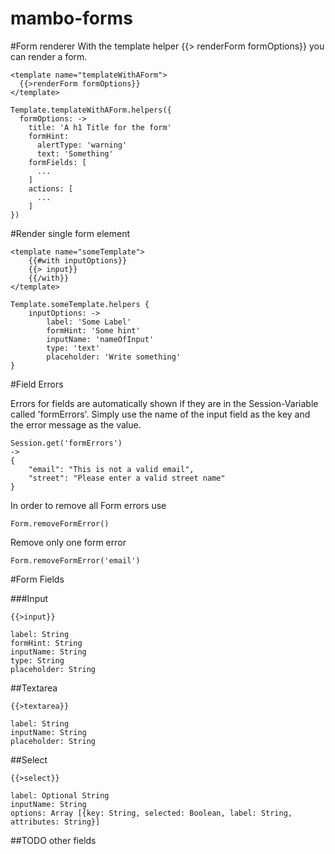 mambo-forms
===========

#Form renderer
With the template helper {{> renderForm formOptions}} you can render a form.

    <template name="templateWithAForm">
      {{>renderForm formOptions}}
    </template>
    
    Template.templateWithAForm.helpers({
      formOptions: ->
        title: 'A h1 Title for the form'
        formHint:
          alertType: 'warning'
          text: 'Something'
        formFields: [
          ...
        ]
        actions: [
          ...
        ]
    })

#Render single form element

    <template name="someTemplate">
        {{#with inputOptions}}
        {{> input}}
        {{/with}}
    </template>
    
    Template.someTemplate.helpers {
        inputOptions: ->
            label: 'Some Label'
            formHint: 'Some hint'
            inputName: 'nameOfInput'
            type: 'text'
            placeholder: 'Write something'
    }

#Field Errors

Errors for fields are automatically shown if they are in the Session-Variable called 'formErrors'. Simply use the name of the input field as the key and the error message as the value.

    Session.get('formErrors')
    ->
    {
        "email": "This is not a valid email",
        "street": "Please enter a valid street name"
    }

In order to remove all Form errors use

    Form.removeFormError()

Remove only one form error

    Form.removeFormError('email')


#Form Fields

###Input

    {{>input}}

    label: String
    formHint: String
    inputName: String
    type: String
    placeholder: String

##Textarea

    {{>textarea}}
    
    label: String
    inputName: String
    placeholder: String
    
##Select

    {{>select}}
    
    label: Optional String
    inputName: String
    options: Array [{key: String, selected: Boolean, label: String, attributes: String}]


##TODO other fields

